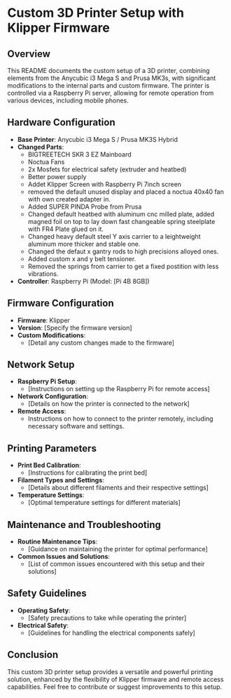 # Custom 3D Printer Setup with Klipper Firmware

## Overview
This README documents the custom setup of a 3D printer, combining elements from the Anycubic i3 Mega S and Prusa MK3s, with significant modifications to the internal parts and custom firmware. The printer is controlled via a Raspberry Pi server, allowing for remote operation from various devices, including mobile phones.

## Hardware Configuration
- **Base Printer**: Anycubic i3 Mega S / Prusa MK3S Hybrid
- **Changed Parts**: 
  - BIGTREETECH SKR 3 EZ Mainboard
  - Noctua Fans
  - 2x Mosfets for electrical safety (extruder and heatbed)
  - Better power supply
  - Addet Klipper Screen with Raspberry Pi 7inch screen
  - removed the default unused display and placed a noctua 40x40 fan with own created adapter in.
  - Added SUPER PINDA Probe from Prusa
  - Changed default heatbed with aluminum cnc milled plate, added magned foil on top to lay down fast changeable spring steelplate with FR4 Plate glued on it.
  - Changed heavy default steel Y axis carrier to a leightweight aluminum more thicker and stable one.
  - Changed the defaut x gantry rods to high precisions alloyed ones.
  - Added custom x and y belt tensioner.
  - Removed the springs from carrier to get a fixed postition with less vibrations.
- **Controller**: Raspberry Pi (Model: [Pi 4B 8GB])

## Firmware Configuration
- **Firmware**: Klipper
- **Version**: [Specify the firmware version]
- **Custom Modifications**: 
  - [Detail any custom changes made to the firmware]

## Network Setup
- **Raspberry Pi Setup**: 
  - [Instructions on setting up the Raspberry Pi for remote access]
- **Network Configuration**: 
  - [Details on how the printer is connected to the network]
- **Remote Access**: 
  - Instructions on how to connect to the printer remotely, including necessary software and settings.

## Printing Parameters
- **Print Bed Calibration**: 
  - [Instructions for calibrating the print bed]
- **Filament Types and Settings**: 
  - [Details about different filaments and their respective settings]
- **Temperature Settings**: 
  - [Optimal temperature settings for different materials]

## Maintenance and Troubleshooting
- **Routine Maintenance Tips**: 
  - [Guidance on maintaining the printer for optimal performance]
- **Common Issues and Solutions**: 
  - [List of common issues encountered with this setup and their solutions]

## Safety Guidelines
- **Operating Safety**: 
  - [Safety precautions to take while operating the printer]
- **Electrical Safety**: 
  - [Guidelines for handling the electrical components safely]

## Conclusion
This custom 3D printer setup provides a versatile and powerful printing solution, enhanced by the flexibility of Klipper firmware and remote access capabilities. Feel free to contribute or suggest improvements to this setup.
